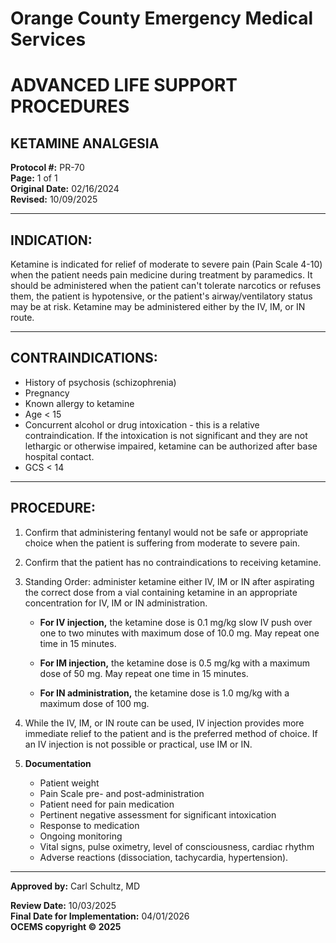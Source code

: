 # Orange County Emergency Medical Services
# ADVANCED LIFE SUPPORT PROCEDURES
## KETAMINE ANALGESIA

**Protocol #:** PR-70  
**Page:** 1 of 1  
**Original Date:** 02/16/2024  
**Revised:** 10/09/2025

---

## INDICATION:

Ketamine is indicated for relief of moderate to severe pain (Pain Scale 4-10) when the patient needs pain medicine during treatment by paramedics. It should be administered when the patient can't tolerate narcotics or refuses them, the patient is hypotensive, or the patient's airway/ventilatory status may be at risk. Ketamine may be administered either by the IV, IM, or IN route.

---

## CONTRAINDICATIONS:

- History of psychosis (schizophrenia)
- Pregnancy
- Known allergy to ketamine
- Age < 15
- Concurrent alcohol or drug intoxication - this is a relative contraindication. If the intoxication is not significant and they are not lethargic or otherwise impaired, ketamine can be authorized after base hospital contact.
- GCS < 14

---

## PROCEDURE:

1. Confirm that administering fentanyl would not be safe or appropriate choice when the patient is suffering from moderate to severe pain.

2. Confirm that the patient has no contraindications to receiving ketamine.

3. Standing Order: administer ketamine either IV, IM or IN after aspirating the correct dose from a vial containing ketamine in an appropriate concentration for IV, IM or IN administration.

   - **For IV injection,** the ketamine dose is 0.1 mg/kg slow IV push over one to two minutes with maximum dose of 10.0 mg. May repeat one time in 15 minutes.

   - **For IM injection,** the ketamine dose is 0.5 mg/kg with a maximum dose of 50 mg. May repeat one time in 15 minutes.

   - **For IN administration,** the ketamine dose is 1.0 mg/kg with a maximum dose of 100 mg.

4. While the IV, IM, or IN route can be used, IV injection provides more immediate relief to the patient and is the preferred method of choice. If an IV injection is not possible or practical, use IM or IN.

5. **Documentation**
   - Patient weight
   - Pain Scale pre- and post-administration
   - Patient need for pain medication
   - Pertinent negative assessment for significant intoxication
   - Response to medication
   - Ongoing monitoring
   - Vital signs, pulse oximetry, level of consciousness, cardiac rhythm
   - Adverse reactions (dissociation, tachycardia, hypertension).

---

**Approved by:** Carl Schultz, MD

**Review Date:** 10/03/2025  
**Final Date for Implementation:** 04/01/2026  
**OCEMS copyright © 2025**

